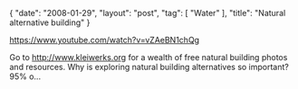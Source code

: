 {
   "date": "2008-01-29",
   "layout": "post",
   "tag": [
      "Water"
   ],
   "title": "Natural alternative building"
}

https://www.youtube.com/watch?v=vZAeBN1chQg  

Go to http://www.kleiwerks.org for a wealth of free natural building photos and resources. Why is exploring natural building alternatives so important? 95% o...
